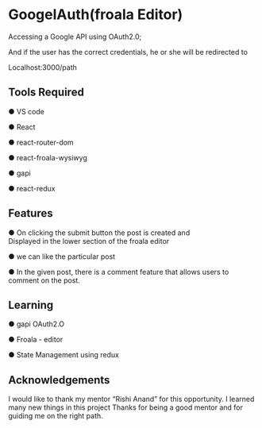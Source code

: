 
#  GoogelAuth(froala Editor)

Accessing a Google API using OAuth2.0;

And if the user has the correct credentials, he or she will be redirected to 

Localhost:3000/path


## Tools Required
● VS code

● React

● react-router-dom

● react-froala-wysiwyg

● gapi 

● react-redux


## Features
● On clicking the submit button the post is created and 
Displayed in the lower section of the froala editor

● we can like the particular post 

● In the given post, there is a comment feature that
 allows users to comment on the post.
 
 
## Learning

● gapi OAuth2.O

● Froala - editor

● State Management using redux



## Acknowledgements


I would like to thank my mentor “Rishi Anand” for this
opportunity. I learned many new things in this project
Thanks for being a good mentor and for guiding me on
the right path.









